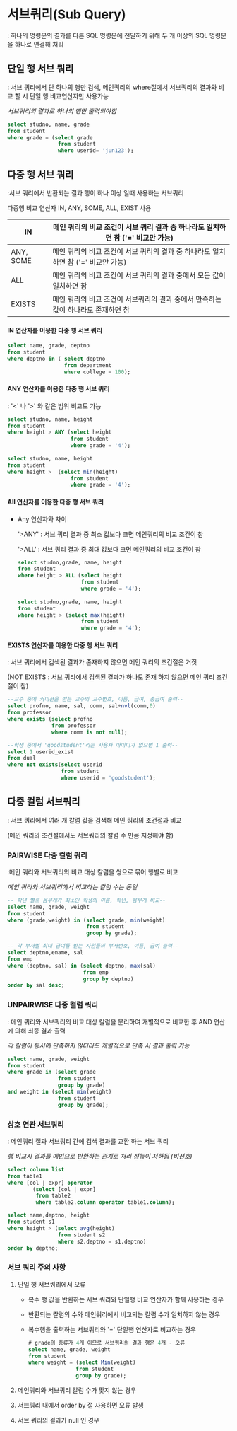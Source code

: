 # 서브쿼리(Sub Query)

: 하나의 명령문의 결과를 다른 SQL 명령문에 전달하기 위해 두 개 이상의  SQL 명령문을 하나로 연결해 처리

## 단일 행 서브 쿼리

: 서브 쿼리에서 단 하나의 행만 검색, 메인쿼리의 where절에서 서브쿼리의 결과와 비교 할 시 단일 행 비교연산자만 사용가능

*서브쿼리의 결과로 하나의 행만 출력되야함*

```sql
select studno, name, grade
from student
where grade = (select grade
				from student
				where userid= 'jun123');
```



## 다중 행 서브 쿼리 

:서브 쿼리에서 반환되는 결과 행이 하나 이상 일때 사용하는 서브쿼리

다중행 비교 연산자 IN, ANY, SOME, ALL, EXIST 사용

| IN        | 메인 쿼리의 비교 조건이 서브 쿼리 결과 중 하나라도 일치하면 참 ('=' 비교만 가능) |
| --------- | ------------------------------------------------------------ |
| ANY, SOME | 메인 쿼리의 비교 조건이 서브 쿼리의 결과 중 하나라도 일치하면 참 ('=' 비교만 가능) |
| ALL       | 메인 쿼리의 비교 조건이 서브 쿼리의 결과 중에서 모든 값이 일치하면 참 |
| EXISTS    | 메인 쿼리의 비교 조건이 서브쿼리의 결과 중에서 만족하는 값이 하나라도 존재하면 참 |



####  IN 연산자를 이용한 다중 행 서브 쿼리

```sql
select name, grade, deptno
from student 
where deptno in ( select deptno
                  from department
                  where college = 100);
```

#### ANY 연산자를 이용한 다중 행 서브 쿼리

: '<' 나 '>' 와 같은 범위 비교도 가능

```sql
select studno, name, height
from student
where height > ANY (select height
                    from student
                    where grade = '4');
                    
select studno, name, height
from student
where height >  (select min(height)
                    from student
                    where grade = '4');
```

#### All 연산자를 이용한 다중 행 서브 쿼리

- Any 연산자와 차이

  '>ANY' : 서브 쿼리 결과 중 최소 값보다 크면 메인쿼리의 비교 조건이 참

  '>ALL' : 서브 쿼리 결과 중 최대 값보다 크면 메인쿼리의 비교 조건이 참

  ```sql
  select studno,grade, name, height
  from student
  where height > ALL (select height
                      from student
                      where grade = '4');
                      
  select studno,grade, name, height
  from student
  where height > (select max(height)
                      from student
                      where grade = '4');
  ```

#### EXISTS 연산자를 이용한 다중 행 서브 쿼리

: 서브 쿼리에서 검색된 결과가 존재하지 않으면 메인 쿼리의 조건절은 거짓

(NOT EXISTS : 서브 쿼리에서 검색된 결과가 하나도 존재 하지 않으면 메인 쿼리 조건절이 참)

```sql
--교수 중에 커미션을 받는 교수의 교수번호, 이름, 급여, 총급여 출력--
select profno, name, sal, comm, sal+nvl(comm,0)
from professor
where exists (select profno
              from professor
              where comm is not null);

--학생 중에서 'goodstudent'라는 사용자 아이디가 없으면 1 출력--
select 1 userid_exist
from dual
where not exists(select userid
                 from student
                 where userid = 'goodstudent');
```



## 다중 컬럼 서브쿼리

: 서브 쿼리에서 여러 개 칼럼 값을 검색해 메인 쿼리의 조건절과 비교

(메인 쿼리의 조건절에서도 서브쿼리의 칼럼 수 만큼 지정해야 함) 

 

### PAIRWISE 다중 컬럼 쿼리

:메인 쿼리와 서브쿼리의 비교 대상 칼럼을 쌍으로 묶어 행별로 비교

*메인 쿼리와 서브쿼리에서 비교하는 칼럼 수는 동일*

```sql
-- 학년 별로 몸무게가 최소인 학생의 이름, 학년, 몸무게 비교--
select name, grade, weight
from student
where (grade,weight) in (select grade, min(weight)
                         from student
                         group by grade);

-- 각 부서별 최대 급여를 받는 사원들의 부서번호, 이름, 급여 출력--
select deptno,ename, sal
from emp
where (deptno, sal) in (select deptno, max(sal)
                        from emp
                        group by deptno)
order by sal desc;
```

### UNPAIRWISE 다중 컬럼 쿼리

: 메인 쿼리와 서브쿼리의 비교 대상 칼럼을 분리하여 개별적으로 비교한 후 AND 연산에 의해 최종 결과 출력

*각 칼럼이 동시에 만족하지 않더라도 개별적으로 만족 시 결과 출력 가능*

```sql
select name, grade, weight
from student
where grade in (select grade
                from student
                group by grade)
and weight in (select min(weight)
                from student
                group by grade);
```



### 상호 연관 서브쿼리

: 메인쿼리 절과 서브쿼리 간에 검색 결과를 교환 하는 서브 쿼리

*행 비교시 결과를 메인으로 반환하는 관계로 처리 성능이 저하됨 (비선호)*

```sql
select column list
from table1
where [col | expr] operator
		(select [col | expr]
		 from table2
		 where table2.column operator table1.column);
```

```sql
select name,deptno, height
from student s1
where height > (select avg(height)
				from student s2
				where s2.deptno = s1.deptno)
order by deptno;
```



### 서브 쿼리 주의 사항

1. 단일 행 서브쿼리에서 오류

   - 복수 행 값을 반환하는 서브 쿼리와 단일행 비교 연산자가 함께 사용하는 경우

   - 반환되는 칼럼의 수와 메인쿼리에서 비교되는 칼럼 수가 일치하지 않는 경우

   - 복수행을 출력하는 서브쿼리와 '=' 단일행 연산자로 비교하는 경우

     ```sql
     # grade의 종류가 4개 이므로 서브쿼리의 결과 행은 4개 - 오류
     select name, grade, weight
     from student
     where weight = (select Min(weight)
     				from student
     				group by grade);
     ```

2. 메인쿼리와 서브쿼리 칼럼 수가 맞지 않는 경우
3. 서브쿼리 내에서 order by 절 사용하면 오류 발생
4. 서브 쿼리의 결과가 null 인 경우